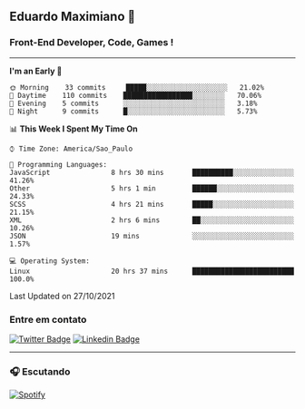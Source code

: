 ## Eduardo Maximiano 👋

### Front-End Developer, Code, Games !

---

<!--START_SECTION:waka-->
**I'm an Early 🐤** 

```text
🌞 Morning    33 commits     █████░░░░░░░░░░░░░░░░░░░░   21.02% 
🌆 Daytime    110 commits    █████████████████░░░░░░░░   70.06% 
🌃 Evening    5 commits      ░░░░░░░░░░░░░░░░░░░░░░░░░   3.18% 
🌙 Night      9 commits      █░░░░░░░░░░░░░░░░░░░░░░░░   5.73%

```


📊 **This Week I Spent My Time On** 

```text
⌚︎ Time Zone: America/Sao_Paulo

💬 Programming Languages: 
JavaScript               8 hrs 30 mins       ██████████░░░░░░░░░░░░░░░   41.26% 
Other                    5 hrs 1 min         ██████░░░░░░░░░░░░░░░░░░░   24.33% 
SCSS                     4 hrs 21 mins       █████░░░░░░░░░░░░░░░░░░░░   21.15% 
XML                      2 hrs 6 mins        ██░░░░░░░░░░░░░░░░░░░░░░░   10.26% 
JSON                     19 mins             ░░░░░░░░░░░░░░░░░░░░░░░░░   1.57%

💻 Operating System: 
Linux                    20 hrs 37 mins      █████████████████████████   100.0%

```


 Last Updated on 27/10/2021
<!--END_SECTION:waka-->

### Entre em contato

[![Twitter Badge](https://img.shields.io/badge/-@edmaxi-1ca0f1?style=flat-square&labelColor=1ca0f1&logo=twitter&logoColor=white&link=https://twitter.com/edmaxi)](https://twitter.com/edmaxi)
[![Linkedin Badge](https://img.shields.io/badge/-Eduardo_Maximiano-0077B5?style=flat-square&logo=Linkedin&logoColor=white&link=https://www.linkedin.com/in/maximiano-eduardo)](https://www.linkedin.com/in/maximiano-eduardo)

---

### 🎧 Escutando
[![Spotify](https://novatorem-sandy.vercel.app/api/spotify)](https://open.spotify.com/user/comgigo)
